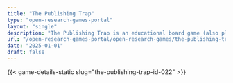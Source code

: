 ```yaml
---
title: "The Publishing Trap"
type: "open-research-games-portal"
layout: "single"
description: "The Publishing Trap is an educational board game (also playable online) where players act as academics making publishing and communication choices. Through c..."
url: "/open-research-games-portal/open-research-games/the-publishing-trap-id-022/"
date: "2025-01-01"
draft: false
---
```


{{< game-details-static slug="the-publishing-trap-id-022" >}}

